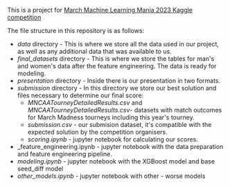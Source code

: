 
This is a project for [March Machine Learning Mania 2023 Kaggle competition]( https://www.kaggle.com/competitions/march-machine-learning-mania-2023/)


The file structure in this repository is as follows:
- _data_ directory - This is where we store all the data used in our project, as well as any additional data that was available to us.
- _final_datasets_ directory - This is where we store the tables for man's and women's data after the feature engineering. The data is ready for modeling.
- _presentation_ directory - Inside there is our presentation in two formats.
- _submission_ directory - In this directory we store our best solution and files necessary to determine our final score: 
  -  _MNCAATourneyDetailedResults.csv_ and _MNCAATourneyDetailedResults.csv_- datasets with match outcomes for March Madness tourneys including this year's tourney.
  -  _submission.csv_ - our submision dataset, it's compatible with the expected solution by the competition organisers.
  -  _scoring.ipynb_ - jupyter notebook for calculating our scores.
-  _feature\_engineering.ipynb - jupyter notebook with the data preparation and  feature engineering pipeline.
-  _modeling.ipynb_ - jupyter notebook with the XGBoost model and base seed\_diff model
-  _other\_models.ipynb_ - jupyter notebook with other - worse models




